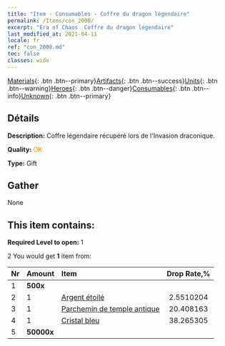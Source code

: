 ```yaml
---
title: "Item - Consumables - Coffre du dragon légendaire"
permalink: /Items/con_2008/
excerpt: "Era of Chaos  Coffre du dragon légendaire"
last_modified_at: 2021-04-11
locale: fr
ref: "con_2008.md"
toc: false
classes: wide
---
```

 [Materials](/fr/Items/){: .btn .btn--primary}[Artifacts](/fr/Items/Artifacts/){: .btn .btn--success}[Units](/fr/Items/Units/){: .btn .btn--warning}[Heroes](/fr/Items/Heroes/){: .btn .btn--danger}[Consumables](/fr/Items/Consumables/){: .btn .btn--info}[Unknown](/fr/Items/Unknown/){: .btn .btn--primary}

## Détails
 **Description:** Coffre légendaire récupéré lors de l'Invasion draconique.

 **Quality:** <span style="color: #FF8C00">OK</span>

 **Type:** Gift

## Gather

  None

## This item contains:

 **Required Level to open:** 1

 2 You would get **1** item  from:

  | Nr | Amount |     Item    | Drop Rate,% |
  |:---|:-------|:------------|:---------:|
  | 1 |  **500x** | <i class="fas fa-gem"/> |  | 0.5102041 | 
  | 2 | 1 | [Argent étoilé](/fr/Items/con_969/) | 2.5510204 | 
  | 3 | 1 | [Parchemin de temple antique](/fr/Items/con_697/) | 20.408163 | 
  | 4 | 1 | [Cristal bleu](/fr/Items/con_716/) | 38.265305 | 
  | 5 |  **50000x** | <i class="fas fa-coins"/> |  | 38.265305 | 
